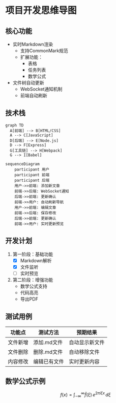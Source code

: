 # 项目开发思维导图

## 核心功能
- 实时Markdown渲染
  - 支持CommonMark规范
  - 扩展功能：
    * 表格
    * 任务列表
    * 数学公式
- 文件树自动更新
  - WebSocket通知机制
  - 前端自动刷新

## 技术栈
```mermaid
graph TD
  A[前端] --> B[HTML/CSS]
  A --> C[JavaScript]
  D[后端] --> E[Node.js]
  D --> F[Express]
  G[工具链] --> H[Webpack]
  G --> I[Babel]
```

```mermaid
sequenceDiagram
    participant 用户
    participant 前端
    participant 后端
    用户->>前端: 添加新文章
    前端->>后端: WebSocket通知
    后端->>前端: 更新确认
    前端->>用户: 自动刷新导航
    用户->>前端: 编辑文章
    前端->>后端: 保存修改
    后端->>前端: 更新确认
    前端->>用户: 实时更新预览
```
## 开发计划
1. 第一阶段：基础功能
   - [x] Markdown解析
   - [x] 文件监听
   - [ ] 实时预览

2. 第二阶段：增强功能
   - 数学公式支持
   - 代码高亮
   - 导出PDF

## 测试用例
| 功能点       | 测试方法          | 预期结果       |
|-------------|------------------|---------------|
| 文件新增     | 添加.md文件       | 自动显示新文件 |
| 文件删除     | 删除.md文件       | 自动移除文件   |
| 内容修改     | 编辑已有文件      | 实时更新内容   |

## 数学公式示例
$$
f(x) = \int_{-\infty}^\infty \hat f(\xi)\,e^{2 \pi i \xi x} \,d\xi
$$
